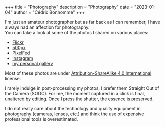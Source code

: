+++
title = "Photography"
description = "Photography"
date = "2023-01-04"
author = "Cédric Bonhomme"
+++

I'm just an amateur photographer but as far back as I can remember,
I have always had an affection for photography.  
You can take a look at some of the photos I shared on various places:

- [Flickr](https://www.flickr.com/photos/cedricbonhomme)
- [500px](https://500px.com/cedricbonhomme)
- [PixelFed](https://pixelfed.social/cedric)
- [Instagram](https://www.instagram.com/_ecbo_)
- [my personal gallery](https://photos.cedricbonhomme.org)

Most of these photos are under
[Attribution-ShareAlike 4.0 International](https://creativecommons.org/licenses/by-sa/4.0/)
license.

I rarely indulge in post-processing my photos; I prefer them Straight Out of the Camera (SOOC).
For me, the moment captured in a click is final, unaltered by editing.
Once I press the shutter, the essence is preserved.

I do not really care about the technology and quality equipment in photography
(cameras, lenses, etc.) and think the use of expensive professional tools is
overestimated.
